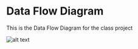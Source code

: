 # Data Flow Diagram

This is the Data Flow Diagram for the class project

![alt text](https://www.google.com/url?sa=i&rct=j&q=&esrc=s&source=images&cd=&ved=0ahUKEwjakPnFrefOAhWOZiYKHcW6DMsQjRwIBw&url=https%3A%2F%2Fwww.reference.com%2Fscience%2Fexplore%2Fclouds&psig=AFQjCNG0UJFBCxT0R6iTkIqaV9TDj0C8tA&ust=1472585211174484)
